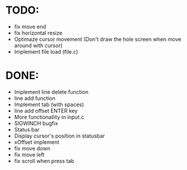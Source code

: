 TODO:
=====
- fix move end
- fix horizontal resize
- Optimaze cursor movement (Don't draw the hole screen when move around with cursor)
- Implement file load (file.c)

DONE:
=====
- Implement line delete function
- line add function
- Implement tab (with spaces)
- line add offset ENTER key
- More functionallity in input.c
- SIGWINCH bugfix
- Status bar
- Display cursor's position in statusbar
- xOffset implement
- fix move down
- fix move left
- fix scroll when press tab
